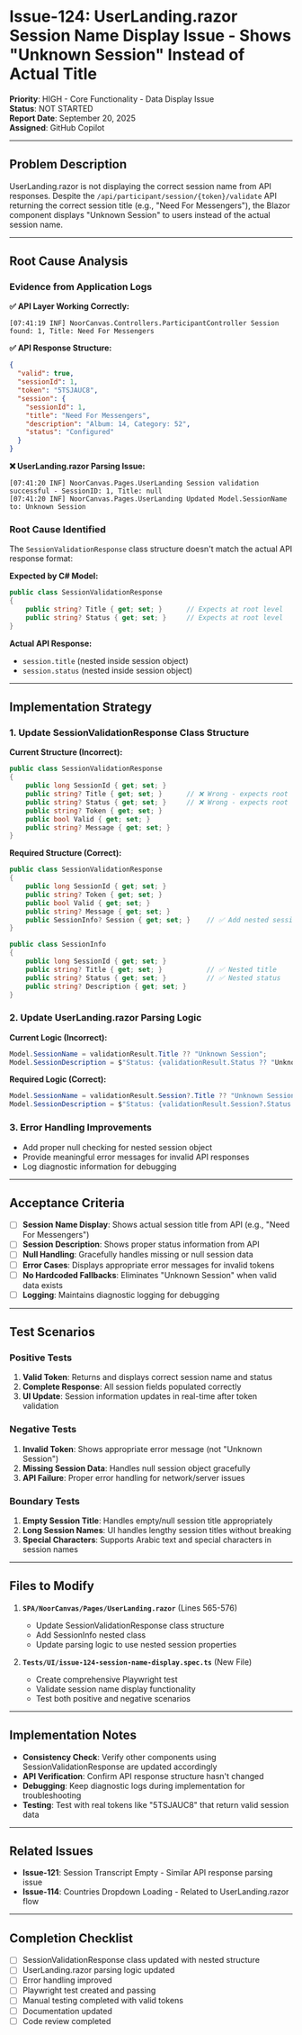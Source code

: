 # Issue-124: UserLanding.razor Session Name Display Issue - Shows "Unknown Session" Instead of Actual Title

**Priority**: HIGH - Core Functionality - Data Display Issue  
**Status**: NOT STARTED  
**Report Date**: September 20, 2025  
**Assigned**: GitHub Copilot

---

## Problem Description

UserLanding.razor is not displaying the correct session name from API responses. Despite the `/api/participant/session/{token}/validate` API returning the correct session title (e.g., "Need For Messengers"), the Blazor component displays "Unknown Session" to users instead of the actual session name.

---

## Root Cause Analysis

### Evidence from Application Logs

**✅ API Layer Working Correctly:**

```
[07:41:19 INF] NoorCanvas.Controllers.ParticipantController Session found: 1, Title: Need For Messengers
```

**✅ API Response Structure:**

```json
{
  "valid": true,
  "sessionId": 1,
  "token": "5TSJAUC8",
  "session": {
    "sessionId": 1,
    "title": "Need For Messengers",
    "description": "Album: 14, Category: 52",
    "status": "Configured"
  }
}
```

**❌ UserLanding.razor Parsing Issue:**

```
[07:41:20 INF] NoorCanvas.Pages.UserLanding Session validation successful - SessionID: 1, Title: null
[07:41:20 INF] NoorCanvas.Pages.UserLanding Updated Model.SessionName to: Unknown Session
```

### Root Cause Identified

The `SessionValidationResponse` class structure doesn't match the actual API response format:

**Expected by C# Model:**

```csharp
public class SessionValidationResponse
{
    public string? Title { get; set; }      // Expects at root level
    public string? Status { get; set; }     // Expects at root level
}
```

**Actual API Response:**

- `session.title` (nested inside session object)
- `session.status` (nested inside session object)

---

## Implementation Strategy

### 1. Update SessionValidationResponse Class Structure

**Current Structure (Incorrect):**

```csharp
public class SessionValidationResponse
{
    public long SessionId { get; set; }
    public string? Title { get; set; }      // ❌ Wrong - expects root level
    public string? Status { get; set; }     // ❌ Wrong - expects root level
    public string? Token { get; set; }
    public bool Valid { get; set; }
    public string? Message { get; set; }
}
```

**Required Structure (Correct):**

```csharp
public class SessionValidationResponse
{
    public long SessionId { get; set; }
    public string? Token { get; set; }
    public bool Valid { get; set; }
    public string? Message { get; set; }
    public SessionInfo? Session { get; set; }    // ✅ Add nested session object
}

public class SessionInfo
{
    public long SessionId { get; set; }
    public string? Title { get; set; }           // ✅ Nested title
    public string? Status { get; set; }          // ✅ Nested status
    public string? Description { get; set; }
}
```

### 2. Update UserLanding.razor Parsing Logic

**Current Logic (Incorrect):**

```csharp
Model.SessionName = validationResult.Title ?? "Unknown Session";
Model.SessionDescription = $"Status: {validationResult.Status ?? "Unknown"}";
```

**Required Logic (Correct):**

```csharp
Model.SessionName = validationResult.Session?.Title ?? "Unknown Session";
Model.SessionDescription = $"Status: {validationResult.Session?.Status ?? "Unknown"}";
```

### 3. Error Handling Improvements

- Add proper null checking for nested session object
- Provide meaningful error messages for invalid API responses
- Log diagnostic information for debugging

---

## Acceptance Criteria

- [ ] **Session Name Display**: Shows actual session title from API (e.g., "Need For Messengers")
- [ ] **Session Description**: Shows proper status information from API
- [ ] **Null Handling**: Gracefully handles missing or null session data
- [ ] **Error Cases**: Displays appropriate error messages for invalid tokens
- [ ] **No Hardcoded Fallbacks**: Eliminates "Unknown Session" when valid data exists
- [ ] **Logging**: Maintains diagnostic logging for debugging

---

## Test Scenarios

### Positive Tests

1. **Valid Token**: Returns and displays correct session name and status
2. **Complete Response**: All session fields populated correctly
3. **UI Update**: Session information updates in real-time after token validation

### Negative Tests

1. **Invalid Token**: Shows appropriate error message (not "Unknown Session")
2. **Missing Session Data**: Handles null session object gracefully
3. **API Failure**: Proper error handling for network/server issues

### Boundary Tests

1. **Empty Session Title**: Handles empty/null session title appropriately
2. **Long Session Names**: UI handles lengthy session titles without breaking
3. **Special Characters**: Supports Arabic text and special characters in session names

---

## Files to Modify

1. **`SPA/NoorCanvas/Pages/UserLanding.razor`** (Lines 565-576)
   - Update SessionValidationResponse class structure
   - Add SessionInfo nested class
   - Update parsing logic to use nested session properties

2. **`Tests/UI/issue-124-session-name-display.spec.ts`** (New File)
   - Create comprehensive Playwright test
   - Validate session name display functionality
   - Test both positive and negative scenarios

---

## Implementation Notes

- **Consistency Check**: Verify other components using SessionValidationResponse are updated accordingly
- **API Verification**: Confirm API response structure hasn't changed
- **Debugging**: Keep diagnostic logs during implementation for troubleshooting
- **Testing**: Test with real tokens like "5TSJAUC8" that return valid session data

---

## Related Issues

- **Issue-121**: Session Transcript Empty - Similar API response parsing issue
- **Issue-114**: Countries Dropdown Loading - Related to UserLanding.razor flow

---

## Completion Checklist

- [ ] SessionValidationResponse class updated with nested structure
- [ ] UserLanding.razor parsing logic updated
- [ ] Error handling improved
- [ ] Playwright test created and passing
- [ ] Manual testing completed with valid tokens
- [ ] Documentation updated
- [ ] Code review completed
